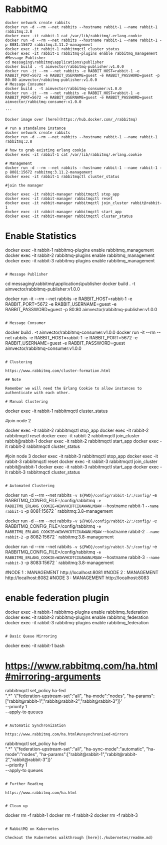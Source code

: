 # RabbitMQ

```
docker network create rabbits
docker run -d --rm --net rabbits --hostname rabbit-1 --name rabbit-1 rabbitmq:3.8
docker exec -it rabbit-1 cat /var/lib/rabbitmq/.erlang.cookie
docker run -d --rm --net rabbits --hostname rabbit-1 --name rabbit-1 -p 8081:15672 rabbitmq:3.11.2-management
docker exec -it rabbit-1 rabbitmqctl cluster_status
docker exec -it rabbit-1 rabbitmq-plugins enable rabbitmq_management
#Message Publisher
cd messaging\rabbitmq\applications\publisher
docker build . -t aimvector/rabbitmq-publisher:v1.0.0
docker run -it --rm --net rabbits -e RABBIT_HOST=rabbit-1 -e RABBIT_PORT=5672 -e RABBIT_USERNAME=guest -e RABBIT_PASSWORD=guest -p 80:80 aimvector/rabbitmq-publisher:v1.0.0
# Message Consumer
docker build . -t aimvector/rabbitmq-consumer:v1.0.0
docker run -it --rm --net rabbits -e RABBIT_HOST=rabbit-1 -e RABBIT_PORT=5672 -e RABBIT_USERNAME=guest -e RABBIT_PASSWORD=guest aimvector/rabbitmq-consumer:v1.0.0

'''

Docker image over [here](https://hub.docker.com/_/rabbitmq)

# run a standalone instance
docker network create rabbits
docker run -d --rm --net rabbits --hostname rabbit-1 --name rabbit-1 rabbitmq:3.8

# how to grab existing erlang cookie
docker exec -it rabbit-1 cat /var/lib/rabbitmq/.erlang.cookie

# Management
docker run -d --rm --net rabbits --hostname rabbit-1 --name rabbit-1 -p 8081:15672 rabbitmq:3.11.2-management
docker exec -it rabbit-1 rabbitmqctl cluster_status

#join the manager

docker exec -it rabbit-manager rabbitmqctl stop_app
docker exec -it rabbit-manager rabbitmqctl reset
docker exec -it rabbit-manager rabbitmqctl join_cluster rabbit@rabbit-1
docker exec -it rabbit-manager rabbitmqctl start_app
docker exec -it rabbit-manager rabbitmqctl cluster_status
```

# Enable Statistics

docker exec -it rabbit-1 rabbitmq-plugins enable rabbitmq_management
docker exec -it rabbit-2 rabbitmq-plugins enable rabbitmq_management
docker exec -it rabbit-3 rabbitmq-plugins enable rabbitmq_management
```

# Message Publisher

```

cd messaging\rabbitmq\applications\publisher
docker build . -t aimvector/rabbitmq-publisher:v1.0.0

docker run -it --rm --net rabbits -e RABBIT_HOST=rabbit-1 -e RABBIT_PORT=5672 -e RABBIT_USERNAME=guest -e RABBIT_PASSWORD=guest -p 80:80 aimvector/rabbitmq-publisher:v1.0.0
```

# Message Consumer

```

docker build . -t aimvector/rabbitmq-consumer:v1.0.0
docker run -it --rm --net rabbits -e RABBIT_HOST=rabbit-1 -e RABBIT_PORT=5672 -e RABBIT_USERNAME=guest -e RABBIT_PASSWORD=guest aimvector/rabbitmq-consumer:v1.0.0
```

# Clustering 

https://www.rabbitmq.com/cluster-formation.html

## Note

Remember we will need the Erlang Cookie to allow instances to authenticate with each other.

# Manual Clustering 

```

docker exec -it rabbit-1 rabbitmqctl cluster_status

#join node 2

docker exec -it rabbit-2 rabbitmqctl stop_app
docker exec -it rabbit-2 rabbitmqctl reset
docker exec -it rabbit-2 rabbitmqctl join_cluster rabbit@rabbit-1
docker exec -it rabbit-2 rabbitmqctl start_app
docker exec -it rabbit-2 rabbitmqctl cluster_status

#join node 3
docker exec -it rabbit-3 rabbitmqctl stop_app
docker exec -it rabbit-3 rabbitmqctl reset
docker exec -it rabbit-3 rabbitmqctl join_cluster rabbit@rabbit-1
docker exec -it rabbit-3 rabbitmqctl start_app
docker exec -it rabbit-3 rabbitmqctl cluster_status

```

# Automated Clustering

```
docker run -d --rm --net rabbits `
-v ${PWD}/config/rabbit-1/:/config/ `
-e RABBITMQ_CONFIG_FILE=/config/rabbitmq `
-e RABBITMQ_ERLANG_COOKIE=WIWVHCDTCIUAWANLMQAW `
--hostname rabbit-1 `
--name rabbit-1 `
-p 8081:15672 `
rabbitmq:3.8-management

docker run -d --rm --net rabbits `
-v ${PWD}/config/rabbit-2/:/config/ `
-e RABBITMQ_CONFIG_FILE=/config/rabbitmq `
-e RABBITMQ_ERLANG_COOKIE=WIWVHCDTCIUAWANLMQAW `
--hostname rabbit-2 `
--name rabbit-2 `
-p 8082:15672 `
rabbitmq:3.8-management

docker run -d --rm --net rabbits `
-v ${PWD}/config/rabbit-3/:/config/ `
-e RABBITMQ_CONFIG_FILE=/config/rabbitmq `
-e RABBITMQ_ERLANG_COOKIE=WIWVHCDTCIUAWANLMQAW `
--hostname rabbit-3 `
--name rabbit-3 `
-p 8083:15672 `
rabbitmq:3.8-management

#NODE 1 : MANAGEMENT http://localhost:8081
#NODE 2 : MANAGEMENT http://localhost:8082
#NODE 3 : MANAGEMENT http://localhost:8083

# enable federation plugin
docker exec -it rabbit-1 rabbitmq-plugins enable rabbitmq_federation 
docker exec -it rabbit-2 rabbitmq-plugins enable rabbitmq_federation
docker exec -it rabbit-3 rabbitmq-plugins enable rabbitmq_federation

```

# Basic Queue Mirroring 

```
docker exec -it rabbit-1 bash

# https://www.rabbitmq.com/ha.html#mirroring-arguments

rabbitmqctl set_policy ha-fed \
    ".*" '{"federation-upstream-set":"all", "ha-mode":"nodes", "ha-params":["rabbit@rabbit-1","rabbit@rabbit-2","rabbit@rabbit-3"]}' \
    --priority 1 \
    --apply-to queues
```

# Automatic Synchronization

https://www.rabbitmq.com/ha.html#unsynchronised-mirrors

```
rabbitmqctl set_policy ha-fed \
    ".*" '{"federation-upstream-set":"all", "ha-sync-mode":"automatic", "ha-mode":"nodes", "ha-params":["rabbit@rabbit-1","rabbit@rabbit-2","rabbit@rabbit-3"]}' \
    --priority 1 \
    --apply-to queues
```

# Further Reading

https://www.rabbitmq.com/ha.html


# Clean up

```
docker rm -f rabbit-1
docker rm -f rabbit-2
docker rm -f rabbit-3
```

# RabbitMQ on Kubernetes

Checkout the Kubernetes walkthrough [here](./kubernetes/readme.md)
